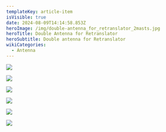```yaml
---
templateKey: article-item
isVisible: true
date: 2024-08-09T14:14:58.853Z
heroImage: /img/double-antenna_for_retranslator_2masts.jpg
heroTitle: Double Antenna for Retranslator
heroSubtitle: Double antenna for Retranslator
wikiCategories:
  - Antenna
---
```

![](/img/double-antenna_for_retranslator_2masts.jpg)

![](/img/double-antenna_a_box.jpg)

![](/img/double-antenna_b_box.jpg)

![](/img/double-antenna_cable-7pin-to-5pin_10m.jpg)

![](/img/antenna_user_box.jpg)

![](/img/cable_antenna-user-cable.jpg)